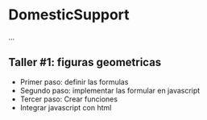 # DomesticSupport

...

## Taller #1: figuras geometricas

- Primer paso: definir las formulas
- Segundo paso: implementar las formular en javascript
- Tercer paso: Crear funciones
- Integrar javascript con html